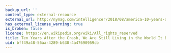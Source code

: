 ```yaml
---
backup_url: ''
content_type: external-resource
external_url: http://nymag.com/intelligencer/2018/08/america-10-years-after-the-financial-crisis.html
has_external_license_warning: true
is_broken: false
license: https://en.wikipedia.org/wiki/All_rights_reserved
title: Ten Years After the Crash, We Are Still Living in the World It Brutally Remade
uid: bff49a48-56aa-4289-b630-4a47690959cb
---
```

